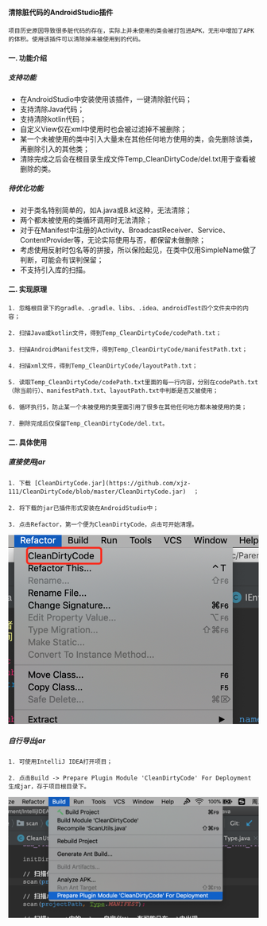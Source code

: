 #### 清除脏代码的AndroidStudio插件
```
项目历史原因导致很多脏代码的存在，实际上并未使用的类会被打包进APK，无形中增加了APK的体积。使用该插件可以清除掉未被使用到的代码。
```
#### 一. 功能介绍
##### 支持功能
* 在AndroidStudio中安装使用该插件，一键清除脏代码；
* 支持清除Java代码；
* 支持清除kotlin代码；
* 自定义View仅在xml中使用时也会被过滤掉不被删除；
* 某一个未被使用的类中引入大量未在其他任何地方使用的类，会先删除该类，再删除引入的其他类；
* 清除完成之后会在根目录生成文件Temp_CleanDirtyCode/del.txt用于查看被删除的类。
##### 待优化功能
* 对于类名特别简单的，如A.java或B.kt这种，无法清除；
* 两个都未被使用的类循环调用时无法清除；
* 对于在Manifest中注册的Activity、BroadcastReceiver、Service、ContentProvider等，无论实际使用与否，都保留未做删除；
* 考虑使用反射时包名等的拼接，所以保险起见，在类中仅用SimpleName做了判断，可能会有误判保留；
* 不支持引入库的扫描。
#### 二. 实现原理
```
1. 忽略根目录下的gradle、.gradle、libs、.idea、androidTest四个文件夹中的内容；

2. 扫描Java或kotlin文件，得到Temp_CleanDirtyCode/codePath.txt；

3. 扫描AndroidManifest文件，得到Temp_CleanDirtyCode/manifestPath.txt；

4. 扫描xml文件，得到Temp_CleanDirtyCode/layoutPath.txt；

5. 读取Temp_CleanDirtyCode/codePath.txt里面的每一行内容，分别在codePath.txt（除当前行）、manifestPath.txt、layoutPath.txt中判断是否又被使用；

6. 循环执行5，防止某一个未被使用的类里面引用了很多在其他任何地方都未被使用的类；

7. 删除完成后仅保留Temp_CleanDirtyCode/del.txt。
```
#### 二. 具体使用
##### 直接使用jar
```
1. 下载 [CleanDirtyCode.jar](https://github.com/xjz-111/CleanDirtyCode/blob/master/CleanDirtyCode.jar)  ；

2. 将下载的jar已插件形式安装在AndroidStudio中；

3. 点击Refactor，第一个便为CleanDirtyCode，点击可开始清理。
```
![image](https://github.com/xjz-111/CleanDirtyCode/blob/master/img/use.png)

##### 自行导出jar
```
1. 可使用IntelliJ IDEA打开项目；

2. 点击Build -> Prepare Plugin Module 'CleanDirtyCode' For Deployment 生成jar，存于项目根目录下。
```
![image](https://github.com/xjz-111/CleanDirtyCode/blob/master/img/export.png)


